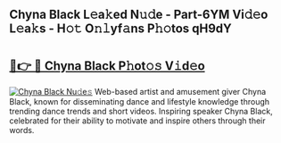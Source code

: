 ## Chyna Black L𝚎a𝚔ed N𝚞𝚍e - Part-6YM Vi𝚍𝚎o L𝚎a𝚔s - H𝚘𝚝 O𝚗𝚕yf𝚊ns P𝚑𝚘tos qH9dY

# <h2><a href="http://kf1zp4b.oniu.top/?m=Chyna+Black">🔗👉 🔴 Chyna Black P𝚑ot𝚘𝚜 V𝚒d𝚎o</a></h2>

[![Chyna Black Nu𝚍e𝚜](https://i.imgur.com/0qMVB7G.gif)](http://kf1zp4b.oniu.top/?m=Chyna+Black)
Web-based artist and amusement giver Chyna Black, known for disseminating dance and lifestyle knowledge through trending dance trends and short videos. Inspiring speaker Chyna Black, celebrated for their ability to motivate and inspire others through their words.  
